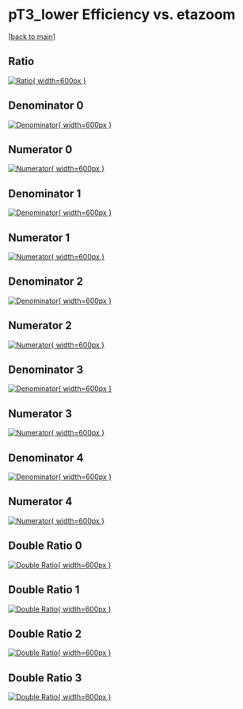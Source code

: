 # pT3_lower Efficiency vs. etazoom

[[back to main](./)]



## Ratio

[![Ratio](../mtv/var/pT3_lower_base_321_1_eff_etazoom.png){ width=600px }](../mtv/var/pT3_lower_base_321_1_eff_etazoom.pdf)

## Denominator 0

[![Denominator](../mtv/den/pT3_lower_base_321_1_eff_etazoom_den0.png){ width=600px }](../mtv/den/pT3_lower_base_321_1_eff_etazoom_den0.pdf)

## Numerator 0

[![Numerator](../mtv/num/pT3_lower_base_321_1_eff_etazoom_num0.png){ width=600px }](../mtv/num/pT3_lower_base_321_1_eff_etazoom_num0.pdf)

## Denominator 1

[![Denominator](../mtv/den/pT3_lower_base_321_1_eff_etazoom_den1.png){ width=600px }](../mtv/den/pT3_lower_base_321_1_eff_etazoom_den1.pdf)

## Numerator 1

[![Numerator](../mtv/num/pT3_lower_base_321_1_eff_etazoom_num1.png){ width=600px }](../mtv/num/pT3_lower_base_321_1_eff_etazoom_num1.pdf)

## Denominator 2

[![Denominator](../mtv/den/pT3_lower_base_321_1_eff_etazoom_den2.png){ width=600px }](../mtv/den/pT3_lower_base_321_1_eff_etazoom_den2.pdf)

## Numerator 2

[![Numerator](../mtv/num/pT3_lower_base_321_1_eff_etazoom_num2.png){ width=600px }](../mtv/num/pT3_lower_base_321_1_eff_etazoom_num2.pdf)

## Denominator 3

[![Denominator](../mtv/den/pT3_lower_base_321_1_eff_etazoom_den3.png){ width=600px }](../mtv/den/pT3_lower_base_321_1_eff_etazoom_den3.pdf)

## Numerator 3

[![Numerator](../mtv/num/pT3_lower_base_321_1_eff_etazoom_num3.png){ width=600px }](../mtv/num/pT3_lower_base_321_1_eff_etazoom_num3.pdf)

## Denominator 4

[![Denominator](../mtv/den/pT3_lower_base_321_1_eff_etazoom_den4.png){ width=600px }](../mtv/den/pT3_lower_base_321_1_eff_etazoom_den4.pdf)

## Numerator 4

[![Numerator](../mtv/num/pT3_lower_base_321_1_eff_etazoom_num4.png){ width=600px }](../mtv/num/pT3_lower_base_321_1_eff_etazoom_num4.pdf)

## Double Ratio 0

[![Double Ratio](../mtv/ratio/pT3_lower_base_321_1_eff_etazoom_ratio0.png){ width=600px }](../mtv/ratio/pT3_lower_base_321_1_eff_etazoom_ratio0.pdf)

## Double Ratio 1

[![Double Ratio](../mtv/ratio/pT3_lower_base_321_1_eff_etazoom_ratio1.png){ width=600px }](../mtv/ratio/pT3_lower_base_321_1_eff_etazoom_ratio1.pdf)

## Double Ratio 2

[![Double Ratio](../mtv/ratio/pT3_lower_base_321_1_eff_etazoom_ratio2.png){ width=600px }](../mtv/ratio/pT3_lower_base_321_1_eff_etazoom_ratio2.pdf)

## Double Ratio 3

[![Double Ratio](../mtv/ratio/pT3_lower_base_321_1_eff_etazoom_ratio3.png){ width=600px }](../mtv/ratio/pT3_lower_base_321_1_eff_etazoom_ratio3.pdf)

